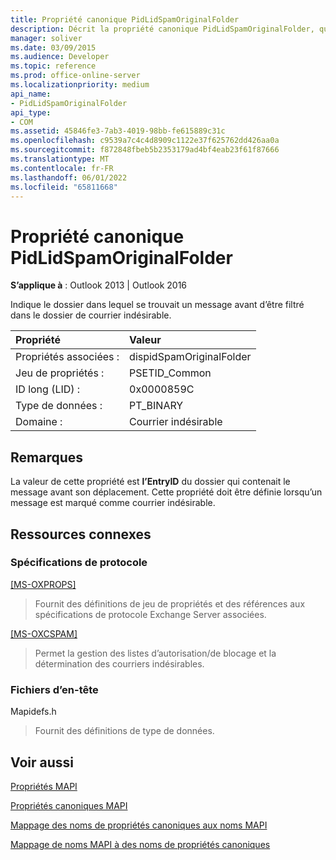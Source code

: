 ```yaml
---
title: Propriété canonique PidLidSpamOriginalFolder
description: Décrit la propriété canonique PidLidSpamOriginalFolder, qui indique le dossier dans lequel se trouvait un message avant d’être filtré dans le dossier de courrier indésirable.
manager: soliver
ms.date: 03/09/2015
ms.audience: Developer
ms.topic: reference
ms.prod: office-online-server
ms.localizationpriority: medium
api_name:
- PidLidSpamOriginalFolder
api_type:
- COM
ms.assetid: 45846fe3-7ab3-4019-98bb-fe615889c31c
ms.openlocfilehash: c9539a7c4c4d8909c1122e37f625762dd426aa0a
ms.sourcegitcommit: f872848fbeb5b2353179ad4bf4eab23f61f87666
ms.translationtype: MT
ms.contentlocale: fr-FR
ms.lasthandoff: 06/01/2022
ms.locfileid: "65811668"
---
```

# <a name="pidlidspamoriginalfolder-canonical-property"></a>Propriété canonique PidLidSpamOriginalFolder

  
  
**S’applique à** : Outlook 2013 | Outlook 2016 
  
Indique le dossier dans lequel se trouvait un message avant d’être filtré dans le dossier de courrier indésirable.
  
|Propriété|Valeur|
|:-----|:-----|
|Propriétés associées :  <br/> |dispidSpamOriginalFolder  <br/> |
|Jeu de propriétés :  <br/> |PSETID_Common  <br/> |
|ID long (LID) :  <br/> |0x0000859C  <br/> |
|Type de données :  <br/> |PT_BINARY  <br/> |
|Domaine :  <br/> |Courrier indésirable  <br/> |
   
## <a name="remarks"></a>Remarques

La valeur de cette propriété est **l’EntryID** du dossier qui contenait le message avant son déplacement. Cette propriété doit être définie lorsqu’un message est marqué comme courrier indésirable. 
  
## <a name="related-resources"></a>Ressources connexes

### <a name="protocol-specifications"></a>Spécifications de protocole

[[MS-OXPROPS]](https://msdn.microsoft.com/library/f6ab1613-aefe-447d-a49c-18217230b148%28Office.15%29.aspx)
  
> Fournit des définitions de jeu de propriétés et des références aux spécifications de protocole Exchange Server associées.
    
[[MS-OXCSPAM]](https://msdn.microsoft.com/library/522f8587-4aed-4cd6-831b-40bd87862189%28Office.15%29.aspx)
  
> Permet la gestion des listes d’autorisation/de blocage et la détermination des courriers indésirables.
    
### <a name="header-files"></a>Fichiers d’en-tête

Mapidefs.h
  
> Fournit des définitions de type de données.
    
## <a name="see-also"></a>Voir aussi



[Propriétés MAPI](mapi-properties.md)
  
[Propriétés canoniques MAPI](mapi-canonical-properties.md)
  
[Mappage des noms de propriétés canoniques aux noms MAPI](mapping-canonical-property-names-to-mapi-names.md)
  
[Mappage de noms MAPI à des noms de propriétés canoniques](mapping-mapi-names-to-canonical-property-names.md)

